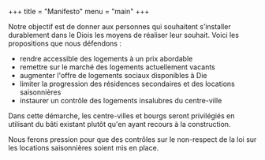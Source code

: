 +++
title = "Manifesto"
menu = "main"
+++

Notre objectif est de donner aux personnes qui souhaitent s’installer durablement dans le Diois les moyens de réaliser leur souhait. Voici les propositions que nous défendons :

- rendre accessible des logements à un prix abordable
- remettre sur le marché des logements actuellement vacants
- augmenter l'offre de logements sociaux disponibles à Die
- limiter la progression des résidences secondaires et des locations saisonnières
- instaurer un contrôle des logements insalubres du centre-ville
<!-- - interdire la mise en place de Airbnb hors de la résidence principale des propriétaires-->

Dans cette démarche, les centre-villes et bourgs seront privilégiés en utilisant du bâti existant plutôt qu'en ayant recours à la construction.

Nous ferons pression pour que des contrôles sur le non-respect de la loi sur les locations saisonnières soient mis en place.
